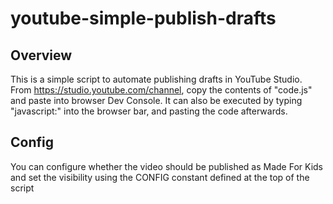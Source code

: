 # youtube-simple-publish-drafts

## Overview

This is a simple script to automate publishing drafts in YouTube Studio. From https://studio.youtube.com/channel, copy the contents of "code.js" and paste into browser Dev Console. It can also be executed by typing "javascript:" into the browser bar, and pasting the code afterwards.

## Config

You can configure whether the video should be published as Made For Kids and set the visibility using the CONFIG constant defined at the top of the script
